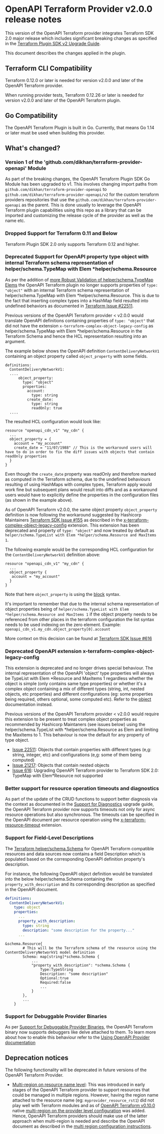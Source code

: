 # OpenAPI Terraform Provider v2.0.0 release notes

This version of the OpenAPI Terraform provider integrates Terraform SDK 2.0 major release which includes significant breaking changes
as specified in the [Terraform Plugin SDK v2 Upgrade Guide](https://www.terraform.io/docs/extend/guides/v2-upgrade-guide.html).

This document describes the changes applied in the plugin.

## Terraform CLI Compatibility
Terraform 0.12.0 or later is needed for version v2.0.0 and later of the OpenAPI Terraform provider.

When running provider tests, Terraform 0.12.26 or later is needed for version v2.0.0 and later of the OpenAPI Terraform plugin.

## Go Compatibility
The OpenAPI Terraform Plugin is built in Go. Currently, that means Go 1.14 or later must be used when building this provider.

## What's changed?

### Version 1 of the 'github.com/dikhan/terraform-provider-openapi' Module

As part of the breaking changes, the OpenAPI Terraform Plugin SDK Go Module has been upgraded to v1. This involves changing 
import paths from `github.com/dikhan/terraform-provider-openapi` to `github.com/dikhan/terraform-provider-openapi/v2` for the
custom terraform providers repositories that use the `github.com/dikhan/terraform-provider-openapi` as the parent. This is done
usually to leverage the OpenAPI Terraform plugin capabilities using this repo as a library that can be imported and customizing the release cycle
of the provider as well as the name etc.

### Dropped Support for Terraform 0.11 and Below

Terraform Plugin SDK 2.0 only supports Terraform 0.12 and higher.

### Deprecated Support for OpenAPI property type object with internal Terraform schema representation of helper/schema.TypeMap with Elem *helper/schema.Resource

As per the addition of [more Robust Validation of helper/schema.TypeMap Elems](https://www.terraform.io/docs/extend/guides/v2-upgrade-guide.html#more-robust-validation-of-helper-schema-typemap-elems)
the OpenAPI Terraform plugin no longer supports properties of `type: "object"` with an internal Terraform schema representation
of helper/schema.TypeMap with Elem *helper/schema.Resource. This is due to the fact that inserting complex types into a HashMap field resulted into undefined behaviors as
documented in [Terraform Issue #22511](https://github.com/hashicorp/terraform/issues/22511#issuecomment-522609116).

Previous versions of the OpenAPI Terraform provider < v2.0.0 would translate OpenAPI definitions containing properties of `type: "object"`
that did not have the extension `x-terraform-complex-object-legacy-config` as helper/schema.TypeMap with Elem *helper/schema.Resource in the Terraform Schema 
and hence the HCL representation resulting into an argument.

The example below shows the OpenAPI definition `ContentDeliveryNetworkV1` containing an object property called `object_property` with some fields.

````
definitions:
  ContentDeliveryNetworkV1:
  ....
      object_property:
        type: "object"
        properties:
          account:
            type: string
          create_date:
            type: string
            readOnly: true
  ....
````

The resulted HCL configuration would look like:

````
resource "openapi_cdn_v1" "my_cdn" {
  ...
  object_property = {
    account = "my_account"
    create_date = "11/07/1988" // This is the workaround users will have to do in order to fix the diff issues with objects that contain readOnly properties
  }
}
````

Even though the `create_date` property was readOnly and therefore marked as computed in the Terraform schema, due to the undefined
behaviours resulting of using HashMaps with complex types, Terraform apply would work fine but subsequent plans would result into
diffs and as a workaround users would have to explicitly define the properties in the configuration files (as shown in the example above).

As of OpenAPI Terraform v2.0.0, the same object property `object_property` definition is now following the workaround suggested 
by Hashicorp Maintainers [Terraform SDK Issue #155](https://github.com/hashicorp/terraform-plugin-sdk/issues/155#issuecomment-489699737) 
as described in the [x-terraform-complex-object-legacy-config](https://github.com/dikhan/terraform-provider-openapi/blob/master/docs/how_to.md#x-terraform-complex-object-legacy-config) 
extension. This extension has been deprecated and property of `type: "object"` and now treated by default as `helper/schema.TypeList with Elem *helper/schema.Resource and MaxItems 1`.

The following example would be the corresponding HCL configuration for the `ContentDeliveryNetworkV1` definition above:
 
````
resource "openapi_cdn_v1" "my_cdn" {
  ...
  object_property {
   account = "my_account"
  }
}
````

Note that here `object_property` is using the [block](https://www.terraform.io/docs/configuration/syntax.html#blocks) syntax. 

It's important to remember that due to the internal schema representation of object properties being of `helper/schema.TypeList with Elem *helper/schema.Resource and MaxItems 1`
if the object property needs to be referenced from other places in the terraform configuration the list syntax needs to be used indexing
on the zero element. Example: `openapi_cdn_v1.my_cdn.object_property[0].account`

More context on this decision can be found at [Terraform SDK Issue #616](https://github.com/hashicorp/terraform-plugin-sdk/issues/616)

### Deprecated OpenAPI extension x-terraform-complex-object-legacy-config

This extension is deprecated and no longer drives special behaviour. The internal representation of the OpenAPI 'object' type
properties will always be TypeList with Elem *Resource and MaxItems 1 regardless whether the object is simple (only contains same type properties) 
or whether it's a complex object containing a mix of different types (string, int, nested objects, etc properties) and different 
configurations (eg: some properties being required, others optional, some computed etc). Refer to the [object](https://github.com/dikhan/terraform-provider-openapi/blob/master/docs/how_to.md#object-definitions) documentation instead. 

Previous versions of the OpenAPI Terraform provider < v2.0.0 would require this extension to be present to treat complex object properties as
recommended by Hashicorp Maintaners (see issues below) using the helper/schema.TypeList with *helper/schema.Resource as Elem and limiting the MaxItems to 1. This
behaviour is now the default for any property of type object.

- [Issue 22511](https://github.com/hashicorp/terraform/issues/22511): Objects that contain properties with different types (e,g: string, integer, etc) and configurations (e,g: some of them being computed)
- [Issue 21217](https://github.com/hashicorp/terraform/issues/21217): Objects that contain nested objects 
- [Issue 616](https://github.com/hashicorp/terraform-plugin-sdk/issues/616): Upgrading OpenAPI Terraform provider to Terraform SDK 2.0: TypeMap with Elem*Resource not supported

### Better support for resource operation timeouts and diagnostics

As part of the update of the CRUD functions to support better diagnosis via the context as documented in the [Support for Diagnostics](https://www.terraform.io/docs/extend/guides/v2-upgrade-guide.html#support-for-diagnostics)
upgrade guide, the OpenAPI Terraform provider now supports timeouts not only for async resource operations but also synchronous. The timeouts can
be specified in the OpenAPI document per resource operation using the [x-terraform-resource-timeout](https://github.com/dikhan/terraform-provider-openapi/blob/master/docs/how_to.md#xTerraformResourceTimeout)
extension.

### Support for Field-Level Descriptions

The [Terraform helper/schema.Schema](https://www.terraform.io/docs/extend/guides/v2-upgrade-guide.html#support-for-resource-level-and-field-level-descriptions) for OpenAPI Terraform 
compatible resources and data sources now contains a field Description which is populated based on the corresponding OpenAPI definition property's description. 

For instance, the following OpenAPI object definition would be translated into the below helper/schema.Schema
containing the `property_with_description` and its corresponding description as specified in the OpenAPI document.

```yml
definitions:
  ContentDeliveryNetworkV1:
    type: object
    properties:
      ...
      property_with_description: 
        type: string
        description: "some description for the property..."
      ... 
```

````
&schema.Resource{
        # This will be the Terraform schema of the resource using the ContentDeliveryNetworkV1 model definition
		Schema: map[string]*schema.Schema {
		    ...
		    "property_with_description": *schema.Schema {
                Type:TypeString 
                Description: "some description" 
                Optional:true 
                Required:false
                ...		    
		    }
		},
		...
	}
````

### Support for Debuggable Provider Binaries

As per [Support for Debuggable Provider Binaries](https://www.terraform.io/docs/extend/guides/v2-upgrade-guide.html#support-for-debuggable-provider-binaries), the
OpenAPI Terraform binary now supports debuggers like delve attached to them. To learn more about how to enable this behaviour refer
to the [Using OpenAPI Provider documentation](https://github.com/dikhan/terraform-provider-openapi/blob/master/docs/using_openapi_provider.md#support-for-debuggable-provider-binaries)

## Deprecation notices

The following functionality will be deprecated in future versions of the OpenAPI Terraform Provider.

- [Multi-region on resource name level](./../how_to.md#xTerraformResourceRegions): This was introduced in early stages of the OpenAPI Terraform provider
to support resources that could be managed in multiple regions. However, having the region name attached to the resource name (eg: `myprovider_resource_rst1`) did
not play well with Terraform modules and as of [OpenAPI Terraform v0.10.0](https://github.com/dikhan/terraform-provider-openapi/releases/tag/v0.10.0) native [multi-region on the provider
level configuration](./../how_to.md#multiRegionConfiguration) was added. Hence, OpenAPI Terraform providers should make use of the 
latter approach when multi-region is needed and describe the OpenAPI document as described in the [multi region configuration instructions](./../how_to.md#multiRegionConfiguration).